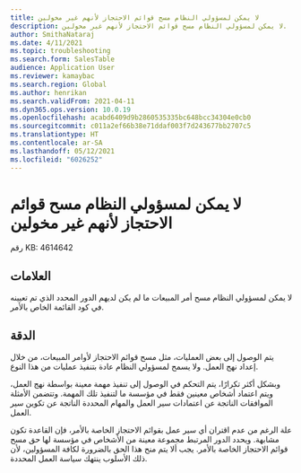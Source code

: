 ```yaml
---
title: لا يمكن لمسؤولي النظام مسح قوائم الاحتجاز لأنهم غير مخولين
description: لا يمكن لمسؤولي النظام مسح قوائم الاحتجاز لأنهم غير مخولين.
author: SmithaNataraj
ms.date: 4/11/2021
ms.topic: troubleshooting
ms.search.form: SalesTable
audience: Application User
ms.reviewer: kamaybac
ms.search.region: Global
ms.author: henrikan
ms.search.validFrom: 2021-04-11
ms.dyn365.ops.version: 10.0.19
ms.openlocfilehash: acabd6409d9b2860535335bc648bcc34304e0cb0
ms.sourcegitcommit: c011a2ef66b38e71ddaf003f7d243677bb2707c5
ms.translationtype: HT
ms.contentlocale: ar-SA
ms.lasthandoff: 05/12/2021
ms.locfileid: "6026252"
---
```

# <a name="system-administrators-cant-clear-order-holds-because-they-arent-authorized"></a>لا يمكن لمسؤولي النظام مسح قوائم الاحتجاز لأنهم غير مخولين

رقم KB: 4614642

## <a name="symptoms"></a>العلامات

لا يمكن لمسؤولي النظام مسح أمر المبيعات ما لم يكن لديهم الدور المحدد الذي تم تعيينه في كود القائمة الخاص بالأمر.

## <a name="resolution"></a>الدقة

يتم الوصول إلى بعض العمليات، مثل مسح قوائم الاحتجاز لأوامر المبيعات، من خلال إعداد نهج العمل. ولا يسمح لمسؤولي النظام عادة بتنفيذ عمليات من هذا النوع. 

وبشكل أكثر تكرارًا، يتم التحكم في الوصول إلى تنفيذ مهمة معينة بواسطة نهج العمل، ويتم اعتماد أشخاص معينين فقط في مؤسسة ما لتنفيذ تلك المهمة. وتتضمن الأمثلة الموافقات الناتجة عن اعتمادات سير العمل والمهام المحددة الناتجة عن تكوين سير العمل.

علة الرغم من عدم اقتران أي سير عمل بقوائم الاحتجاز الخاصة بالأمر، فإن القاعدة تكون مشابهة. ويحدد الدور المرتبط مجموعة معينة من الأشخاص في مؤسسة لها حق مسح قوائم الاحتجاز الخاصة بالأمر. يجب ألا يتم منح هذا الحق بالضرورة لكافة المسؤولين، لأن ذلك الأسلوب ينتهك سياسة العمل المحددة.
